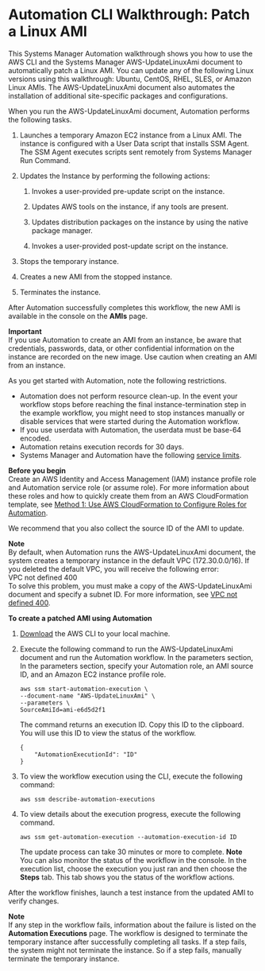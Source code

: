 # Automation CLI Walkthrough: Patch a Linux AMI<a name="automation-cliwalk"></a>

This Systems Manager Automation walkthrough shows you how to use the AWS CLI and the Systems Manager AWS\-UpdateLinuxAmi document to automatically patch a Linux AMI\. You can update any of the following Linux versions using this walkthrough: Ubuntu, CentOS, RHEL, SLES, or Amazon Linux AMIs\. The AWS\-UpdateLinuxAmi document also automates the installation of additional site\-specific packages and configurations\.

When you run the AWS\-UpdateLinuxAmi document, Automation performs the following tasks\.

1. Launches a temporary Amazon EC2 instance from a Linux AMI\. The instance is configured with a User Data script that installs SSM Agent\. The SSM Agent executes scripts sent remotely from Systems Manager Run Command\.

1. Updates the Instance by performing the following actions:

   1. Invokes a user\-provided pre\-update script on the instance\.

   1. Updates AWS tools on the instance, if any tools are present\.

   1. Updates distribution packages on the instance by using the native package manager\.

   1. Invokes a user\-provided post\-update script on the instance\.

1. Stops the temporary instance\.

1. Creates a new AMI from the stopped instance\.

1. Terminates the instance\.

After Automation successfully completes this workflow, the new AMI is available in the console on the **AMIs** page\.

**Important**  
If you use Automation to create an AMI from an instance, be aware that credentials, passwords, data, or other confidential information on the instance are recorded on the new image\. Use caution when creating an AMI from an instance\.

As you get started with Automation, note the following restrictions\.
+ Automation does not perform resource clean\-up\. In the event your workflow stops before reaching the final instance\-termination step in the example workflow, you might need to stop instances manually or disable services that were started during the Automation workflow\.
+ If you use userdata with Automation, the userdata must be base\-64 encoded\.
+ Automation retains execution records for 30 days\.
+ Systems Manager and Automation have the following [service limits](http://docs.aws.amazon.com/general/latest/gr/aws_service_limits.html#limits_ssm)\.

**Before you begin**  
Create an AWS Identity and Access Management \(IAM\) instance profile role and Automation service role \(or assume role\)\. For more information about these roles and how to quickly create them from an AWS CloudFormation template, see [Method 1: Use AWS CloudFormation to Configure Roles for Automation](automation-cf.md)\.

We recommend that you also collect the source ID of the AMI to update\.

**Note**  
By default, when Automation runs the AWS\-UpdateLinuxAmi document, the system creates a temporary instance in the default VPC \(172\.30\.0\.0/16\)\. If you deleted the default VPC, you will receive the following error:  
VPC not defined 400  
To solve this problem, you must make a copy of the AWS\-UpdateLinuxAmi document and specify a subnet ID\. For more information, see [VPC not defined 400](automation-troubleshooting.md#automation-trbl-common-vpc)\.

**To create a patched AMI using Automation**

1. [Download](https://aws.amazon.com/cli/) the AWS CLI to your local machine\.

1. Execute the following command to run the AWS\-UpdateLinuxAmi document and run the Automation workflow\. In the parameters section, In the parameters section, specify your Automation role, an AMI source ID, and an Amazon EC2 instance profile role\.

   ```
   aws ssm start-automation-execution \
   --document-name "AWS-UpdateLinuxAmi" \
   --parameters \
   SourceAmiId=ami-e6d5d2f1
   ```

   The command returns an execution ID\. Copy this ID to the clipboard\. You will use this ID to view the status of the workflow\.

   ```
   {
       "AutomationExecutionId": "ID"
   }
   ```

1. To view the workflow execution using the CLI, execute the following command:

   ```
   aws ssm describe-automation-executions
   ```

1. To view details about the execution progress, execute the following command\.

   ```
   aws ssm get-automation-execution --automation-execution-id ID
   ```

   The update process can take 30 minutes or more to complete\.
**Note**  
You can also monitor the status of the workflow in the console\. In the execution list, choose the execution you just ran and then choose the **Steps** tab\. This tab shows you the status of the workflow actions\.

After the workflow finishes, launch a test instance from the updated AMI to verify changes\.

**Note**  
If any step in the workflow fails, information about the failure is listed on the **Automation Executions** page\. The workflow is designed to terminate the temporary instance after successfully completing all tasks\. If a step fails, the system might not terminate the instance\. So if a step fails, manually terminate the temporary instance\.